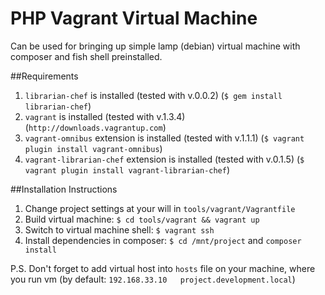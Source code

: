 PHP Vagrant Virtual Machine
===========================

Can be used for bringing up simple lamp (debian) virtual machine with composer and fish shell preinstalled.

##Requirements
1. `librarian-chef` is installed (tested with v.0.0.2)
   (`$ gem install librarian-chef`)
1. `vagrant` is installed (tested with v.1.3.4)
   (`http://downloads.vagrantup.com`)
1. `vagrant-omnibus` extension is installed (tested with v.1.1.1)
   (`$ vagrant plugin install vagrant-omnibus`)
1. `vagrant-librarian-chef` extension is installed (tested with v.0.1.5)
   (`$ vagrant plugin install vagrant-librarian-chef`)

##Installation Instructions

1. Change project settings at your will in `tools/vagrant/Vagrantfile`
1. Build virtual machine: `$ cd tools/vagrant && vagrant up`
1. Switch to virtual machine shell: `$ vagrant ssh`
1. Install dependencies in composer: `$ cd /mnt/project` and `composer install`

P.S. Don't forget to add virtual host into `hosts` file on your machine, where you run vm
   (by default: `192.168.33.10   project.development.local`)
